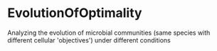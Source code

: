 # EvolutionOfOptimality
Analyzing the evolution of microbial communities (same species with different cellular 'objectives') under different conditions
